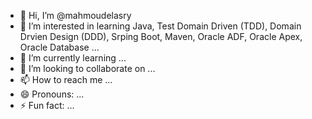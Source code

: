 - 👋 Hi, I’m @mahmoudelasry
- 👀 I’m interested in learning Java, Test Domain Driven (TDD), Domain Drvien Design (DDD),  Srping Boot, Maven, Oracle ADF, Oracle Apex, Oracle Database ...
- 🌱 I’m currently learning ...
- 💞️ I’m looking to collaborate on ...
- 📫 How to reach me ...
- 😄 Pronouns: ...
- ⚡ Fun fact: ...

<!---
mahmoudelasry22/mahmoudelasry22 is a ✨ special ✨ repository because its `README.md` (this file) appears on your GitHub profile.
You can click the Preview link to take a look at your changes.
--->
